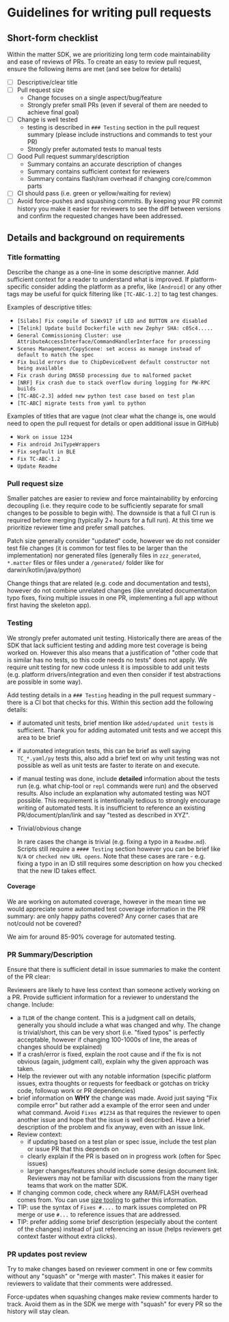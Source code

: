 # Guidelines for writing pull requests

## Short-form checklist

Within the matter SDK, we are prioritizing long term code maintainability and
ease of reviews of PRs. To create an easy to review pull request, ensure the
following items are met (and see below for details)

-   [ ] Descriptive/clear title
-   [ ] Pull request size
    -   Change focuses on a single aspect/bug/feature
    -   Strongly prefer small PRs (even if several of them are needed to achieve
        final goal)
-   [ ] Change is well tested
    -   testing is described in `### Testing` section in the pull request
        summary (please include instructions and commands to test your PR)
    -   Strongly prefer automated tests to manual tests
-   [ ] Good Pull request summary/description
    -   Summary contains an accurate description of changes
    -   Summary contains sufficient context for reviewers
    -   Summary contains flash/ram overhead if changing core/common parts
-   [ ] CI should pass (i.e. green or yellow/waiting for review)
-   [ ] Avoid force-pushes and squashing commits. By keeping your PR commit
        history you make it easier for reviewers to see the diff between
        versions and confirm the requested changes have been addressed.

## Details and background on requirements

### Title formatting

Describe the change as a one-line in some descriptive manner. Add sufficient
context for a reader to understand what is improved. If platform-specific
consider adding the platform as a prefix, like `[Android]` or any other tags may
be useful for quick filtering like `[TC-ABC-1.2]` to tag test changes.

Examples of descriptive titles:

-   `[Silabs] Fix compile of SiWx917 if LED and BUTTON are disabled`
-   `[Telink] Update build Dockerfile with new Zephyr SHA: c05c4.....`
-   `General Commissioning Cluster: use AttributeAccessInterface/CommandHandlerInterface for processing`
-   `Scenes Management/CopyScene: set access as manage instead of default to match the spec`
-   `Fix build errors due to ChipDeviceEvent default constructor not being available`
-   `Fix crash during DNSSD processing due to malformed packet`
-   `[NRF] Fix crash due to stack overflow during logging for PW-RPC builds`
-   `[TC-ABC-2.3] added new python test case based on test plan`
-   `[TC-ABC] migrate tests from yaml to python`

Examples of titles that are vague (not clear what the change is, one would need
to open the pull request for details or open additional issue in GitHub)

-   `Work on issue 1234`
-   `Fix android JniTypeWrappers`
-   `Fix segfault in BLE`
-   `Fix TC-ABC-1.2`
-   `Update Readme`

### Pull request size

Smaller patches are easier to review and force maintainability by enforcing
decoupling (i.e. they require code to be sufficiently separate for small changes
to be possible to begin with). The downside is that a full CI run is required
before merging (typically 2+ hours for a full run). At this time we prioritize
reviewer time and prefer small patches.

Patch size generally consider "updated" code, however we do not consider test
file changes (it is common for test files to be larger than the implementation)
nor generated files (generally files in `zzz_generated`, `*.matter` files or
files under a `/generated/` folder like for darwin/kotlin/java/python)

Change things that are related (e.g. code and documentation and tests), however
do not combine unrelated changes (like unrelated documentation typo fixes,
fixing multiple issues in one PR, implementing a full app without first having
the skeleton app).

### Testing

We strongly prefer automated unit testing. Historically there are areas of the
SDK that lack sufficient testing and adding more test coverage is being worked
on. However this also means that a justification of "other code that is similar
has no tests, so this code needs no tests" does not apply. We require unit
testing for new code unless it is impossible to add unit tests (e.g. platform
drivers/integration and even then consider if test abstractions are possible in
some way).

Add testing details in a `### Testing` heading in the pull request summary -
there is a CI bot that checks for this. Within this section add the following
details:

-   if automated unit tests, brief mention like `added/updated unit tests` is
    sufficient. Thank you for adding automated unit tests and we accept this
    area to be brief

-   if automated integration tests, this can be brief as well saying
    `TC_*.yaml/py` tests this, also add a brief text on why unit testing was not
    possible as well as unit tests are faster to iterate on and execute.

-   if manual testing was done, include **detailed** information about the tests
    run (e.g. what chip-tool or `repl` commands were run) and the observed
    results. Also include an explanation why automated testing was NOT possible.
    This requirement is intentionally tedious to strongly encourage writing of
    automated tests. It is insufficient to reference an existing
    PR/document/plan/link and say "tested as described in XYZ".

-   Trivial/obvious change

    In rare cases the change is trivial (e.g. fixing a typo in a `Readme.md`).
    Scripts still require a `#### Testing` section however you can be brief like
    `N/A` or `checked new URL opens`. Note that these cases are rare - e.g.
    fixing a typo in an ID still requires some description on how you checked
    that the new ID takes effect.

#### Coverage

We are working on automated coverage, however in the mean time we would
appreciate some automated test coverage information in the PR summary: are only
happy paths covered? Any corner cases that are not/could not be covered?

We aim for around 85-90% coverage for automated testing.

### PR Summary/Description

Ensure that there is sufficient detail in issue summaries to make the content of
the PR clear:

Reviewers are likely to have less context than someone actively working on a PR.
Provide sufficient information for a reviewer to understand the change. Include:

-   a `TLDR` of the change content. This is a judgment call on details,
    generally you should include a what was changed and why. The change is
    trivial/short, this can be very short (i.e. "fixed typos" is perfectly
    acceptable, however if changing 100-1000s of line, the areas of changes
    should be explained)
-   If a crash/error is fixed, explain the root cause and if the fix is not
    obvious (again, judgment call), explain why the given approach was taken.
-   Help the reviewer out with any notable information (specific platform
    issues, extra thoughts or requests for feedback or gotchas on tricky code,
    followup work or PR dependencies)
-   brief information on **WHY** the change was made. Avoid just saying "Fix
    compile error" but rather add a example of the error seen and under what
    command. Avoid `Fixes #1234` as that requires the reviewer to open another
    issue and hope that the issue is well described. Have a brief description of
    the problem and fix anyway, even with an issue link.
-   Review context:
    -   if updating based on a test plan or spec issue, include the test plan or
        issue PR that this depends on
    -   clearly explain if the PR is based on in progress work (often for Spec
        issues)
    -   larger changes/features should include some design document link.
        Reviewers may not be familiar with discussions from the many tiger teams
        that work on the matter SDK.
-   If changing common code, check where any RAM/FLASH overhead comes from. You
    can use [size tooling](../scripts/tools/ELF_SIZE_TOOLING.md) to gather this
    information.
-   TIP: use the syntax of `Fixes #....` to mark issues completed on PR merge or
    use `#...` to reference issues that are addressed.
-   TIP: prefer adding some brief description (especially about the content of
    the changes) instead of just referencing an issue (helps reviewers get
    context faster without extra clicks).

### PR updates post review

Try to make changes based on reviewer comment in one or few commits without any
"squash" or "merge with master". This makes it easier for reviewers to validate
that their comments were addressed.

Force-updates when squashing changes make review comments harder to track. Avoid
them as in the SDK we merge with "squash" for every PR so the history will stay
clean.
